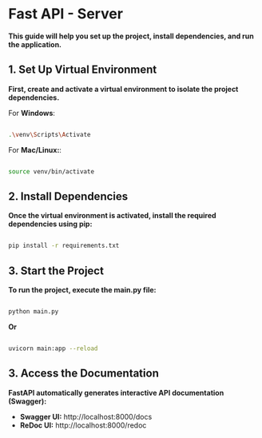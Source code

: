 # Fast API - Server

**This guide will help you set up the project, install dependencies, and run the application.**

## 1. Set Up Virtual Environment

**First, create and activate a virtual environment to isolate the project dependencies.**

For **Windows**:

```bash

.\venv\Scripts\Activate

```

For **Mac/Linux:**:

```bash

source venv/bin/activate

```
## 2. Install Dependencies

**Once the virtual environment is activated, install the required dependencies using pip:**

```bash

pip install -r requirements.txt

```
## 3. Start the Project

**To run the project, execute the main.py file:**

```bash

python main.py

```

**Or**

```bash

uvicorn main:app --reload

```

## 3. Access the Documentation

**FastAPI automatically generates interactive API documentation (Swagger):**

- **Swagger UI:** http://localhost:8000/docs
- **ReDoc UI:** http://localhost:8000/redoc


